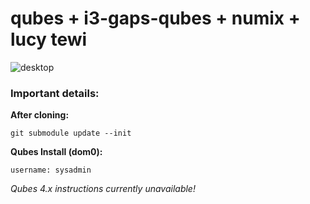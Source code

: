 # qubes + i3-gaps-qubes + numix + lucy tewi

![desktop](https://raw.githubusercontent.com/unendingPattern/dotfiles-qubes-i3/master/desktop.png)

### Important details:

**After cloning:**

	git submodule update --init


**Qubes Install (dom0):**

	username: sysadmin



*Qubes 4.x instructions currently unavailable!*
